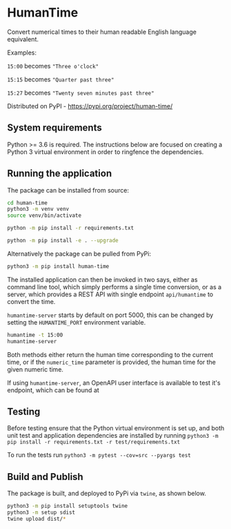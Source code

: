 # HumanTime

Convert numerical times to their human readable English language equivalent.

Examples: 

`15:00` becomes `"Three o'clock"`

`15:15` becomes `"Quarter past three"`

`15:27` becomes `"Twenty seven minutes past three"`

Distributed on PyPI - https://pypi.org/project/human-time/

## System requirements

Python >= 3.6 is required. The instructions below are focused on creating a Python 3 virtual environment in order to
ringfence the dependencies. 

## Running the application

The package can be installed from source:
```bash
cd human-time
python3 -m venv venv
source venv/bin/activate

python -m pip install -r requirements.txt

python -m pip install -e . --upgrade
```

Alternatively the package can be pulled from PyPi:
```bash
python3 -m pip install human-time
```

The installed application can then be invoked in two says, either as command line tool, which simply performs a single
time conversion, or as a server, which provides a REST API with single endpoint `api/humantime` to convert the time.

`humantime-server` starts by default on port 5000, this can be changed by setting the `HUMANTIME_PORT` environment variable.
```bash
humantime -t 15:00
humantime-server
```
Both methods either return the human time corresponding to the current time, or if the `numeric_time` parameter is
provided, the human time for the given numeric time.

If using `humantime-server`, an OpenAPI user interface is available to test it's endpoint, which can be found at

## Testing

Before testing ensure that the Python virtual environment is set up, and both unit test and application dependencies 
are installed by running `python3 -m pip install -r requirements.txt -r test/requirements.txt`

To run the tests run `python3 -m pytest --cov=src --pyargs test`

## Build and Publish

The package is built, and deployed to PyPi via `twine`, as shown below.

```bash
python3 -m pip install setuptools twine
python3 -m setup sdist
twine upload dist/*
```



